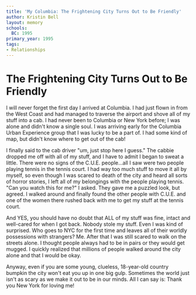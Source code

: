 ```yaml
---
title: 'My Columbia: The Frightening City Turns Out to Be Friendly'
author: Kristin Bell
layout: memory
schools:
  BC: 1995
primary_year: 1995
tags:
- Relationships
---
```

# The Frightening City Turns Out to Be Friendly

I will never forget the first day I arrived at Columbia. I had just flown in from the West Coast and had managed to traverse the airport and shove all of my stuff into a cab. I had never been to Columbia or New York before; I was alone and didn't know a single soul. I was arriving early for the Columbia Urban Experience group that I was lucky to be a part of. I had some kind of map, but didn't know where to get out of the cab!

I finally said to the cab driver "um, just stop here I guess." The cabbie dropped me off with all of my stuff, and I have to admit I began to sweat a little. There were no signs of the C.U.E. people...all I saw were two people playing tennis in the tennis court. I had way too much stuff to move it all by myself, so even though I was scared to death of the city and heard all sorts of horror stories, I left all of my belongings with the people playing tennis. "Can you watch this for me?" I asked. They gave me a puzzled look, but agreed. I walked around and finally found the other people with C.U.E. and one of the women there rushed back with me to get my stuff at the tennis court.

And YES, you should have no doubt that ALL of my stuff was fine, intact and well-cared for when I got back. Nobody stole my stuff. Even I was kind of surprised. Who goes to NYC for the first time and leaves all of their worldly possessions with strangers? Me. After that I was still scared to walk on the streets alone. I thought people always had to be in pairs or they would get mugged. I quickly realized that millions of people walked around the city alone and that I would be okay.

Anyway, even if you are some young, clueless, 18-year-old country bumpkin the city won't eat you up in one big gulp. Sometimes the world just isn't as scary as we make it out to be in our minds. All I can say is: Thank you New York for loving me!
